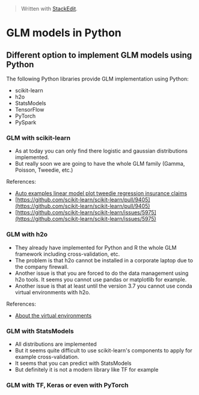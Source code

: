 
> Written with [StackEdit](https://stackedit.io/).

# GLM models in Python

## Different option to implement GLM models using Python
The following Python libraries provide GLM implementation using Python:
- scikit-learn
- h2o
- StatsModels
- TensorFlow
- PyTorch
- PySpark

### GLM with scikit-learn

- As at today you can only find there logistic and gaussian distributions implemented. 
- But really soon we are going to have the whole GLM family (Gamma, Poisson, Tweedie, etc.)

References:

- [Auto  examples linear model plot tweedie regression insurance claims](https://63035-843222-gh.circle-artifacts.com/0/doc/auto_examples/linear_model/plot_tweedie_regression_insurance_claims.html#sphx-glr-download-auto-examples-linear-model-plot-tweedie-regression-insurance-claims-py)
- [https://github.com/scikit-learn/scikit-learn/pull/9405](https://github.com/scikit-learn/scikit-learn/pull/9405)
- [https://github.com/scikit-learn/scikit-learn/issues/5975](https://github.com/scikit-learn/scikit-learn/issues/5975)

### GLM with h2o

- They already have implemented for Python and R the whole GLM framework including cross-validation, etc. 
- The problem is that h2o cannot be installed in a corporate laptop due to the company firewall.
- Another issue is that you are forced to do the data management using h2o tools. It seems you cannot use pandas or matplotlib for example.
- Another issue is that at least until the version 3.7 you cannot use conda virtual environments with h2o.

References:

- [About the virtual environments](https://learning.oreilly.com/library/view/practical-machine-learning/9781491964590/ch01.html#idm140586274931888)

### GLM with StatsModels

- All distributions are implemented
- But it seems quite difficult to use scikit-learn's components to apply for example cross-validation.
- It seems that you can predict with StatsModels
- But definitely it is not a modern library like TF for example 

### GLM with TF, Keras or even with PyTorch


<!--stackedit_data:
eyJoaXN0b3J5IjpbMTQyMzk4Njc5Nl19
-->